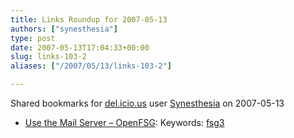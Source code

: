 ```yaml
---
title: Links Roundup for 2007-05-13
authors: ["synesthesia"]
type: post
date: 2007-05-13T17:04:33+00:00
slug: links-103-2 
aliases: ["/2007/05/13/links-103-2"]

---
```

Shared bookmarks for [del.icio.us][1] user  [Synesthesia][2] on 2007-05-13

  * [Use the Mail Server &#8211; OpenFSG][3]: 
    Keywords: [fsg3][4]</li> </ul>

 [1]: https://del.icio.us/
 [2]: https://del.icio.us/synesthesia
 [3]: https://www.openfsg.com/index.php/Use_the_Mail_Server "https://www.openfsg.com/index.php/Use_the_Mail_Server"
 [4]: https://del.icio.us/synesthesia/fsg3